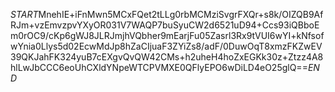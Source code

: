$START$MnehIE+iFnMwn5MCxFQet2tLLg0rbMCMziSvgrFXQr+s8k/OIZQB9AfRJm+vzEmvzpvYXyOR031V7WAQP7buSyuCW2d6521uD94+Ccs93iQBboEm0rOC9/cKp6gWJ8JLRJmjhVQbher9mEarjFu05Zasrl3Rx9tVUI6wYI+kNfsofwYnia0Llys5d02EcwMdJp8hZaCIjuaF3ZYiZs8/adF/0DuwOqT8xmzFKZwEV39QKJahFK324yuB7cEXgvQvQW42CMs+h2uheH4hoZxEGKk30z+Ztzz4A8hlLwJbCCC6eoUhCXldYNpeWTCPVMXE0QFlyEPO6wDiLD4eO25glQ==$END$